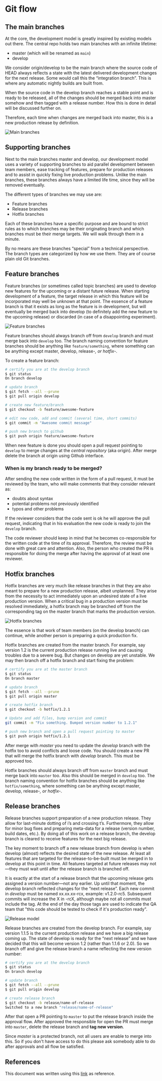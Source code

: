 # Git flow

## The main branches

At the core, the development model is greatly inspired by existing models out there. 
The central repo holds two main branches with an infinite lifetime:

* master (which will be renamed as `main`)
* develop

We consider origin/develop to be the main branch where the source code of HEAD always 
reflects a state with the latest delivered development changes for the next release. 
Some would call this the “integration branch”. This is where any automatic nightly 
builds are built from.

When the source code in the develop branch reaches a stable point and is ready to be 
released, all of the changes should be merged back into master somehow and then tagged 
with a release number. How this is done in detail will be discussed further on.

Therefore, each time when changes are merged back into master, this is a new production 
release by definition. 

![Main branches](img/main-branches.png "Main branches")

## Supporting branches

Next to the main branches master and develop, our development model uses a variety of 
supporting branches to aid parallel development between team members, ease tracking of 
features, prepare for production releases and to assist in quickly fixing live production 
problems. Unlike the main branches, these branches always have a limited life time, 
since they will be removed eventually.

The different types of branches we may use are:

* Feature branches
* Release branches
* Hotfix branches

Each of these branches have a specific purpose and are bound to strict rules as to which 
branches may be their originating branch and which branches must be their merge targets. We 
will walk through them in a minute.

By no means are these branches “special” from a technical perspective. The branch types are 
categorized by how we use them. They are of course plain old Git branches.

## Feature branches

Feature branches (or sometimes called topic branches) are used to develop new features for 
the upcoming or a distant future release. When starting development of a feature, the target 
release in which this feature will be incorporated may well be unknown at that point. The 
essence of a feature branch is that it exists as long as the feature is in development, 
but will eventually be merged back into develop (to definitely add the new feature to 
the upcoming release) or discarded (in case of a disappointing experiment).

![Feature branches](img/feature-branch.png "Feature branch")

Feature branches should always branch off from `develop` branch and must merge back into
`develop` too. The branch naming convention for feature branches should be anything like
`feature/something`, where something can be anything except master, develop, release-*, 
or hotfix-*.

To create a feature branch:

```bash
# certify you are at the develop branch
$ git status                       
On branch develop

# update branch
$ git fetch --all --prune
$ git pull origin develop

# create new feature/branch
$ git checkout -b feature/awesome-feature

# edit new code, add and commit (several time, short commits)
$ git commit -m "Awesome commit message"

# push new branch to github
$ git push origin feature/awesome-feature
```

When new feature is done you should open a pull request pointing to `develop` to 
merge changes at the *central repository* (aka origin). After merge delete the branch
at origin using Github interface. 

### When is my branch ready to be merged?

After sending the new code written in the form of a pull request, it must be reviewed 
by the team, who will make comments that they consider relevant as:

* doubts about syntax
* potential problems not previously identified
* typos and other problems

If the reviewer considers that the code sent is ok he will approve the pull request, 
indicating that in his evaluation the new code is ready to join the `develop` branch.

The code reviewer should keep in mind that he becomes co-responsible for the written 
code at the time of its approval. Therefore, the review must be done with great care 
and attention. Also, the person who created the PR is responsible for doing the merge 
after having the approval of at least one reviewer.

## Hotfix branches

Hotfix branches are very much like release branches in that they are also meant to 
prepare for a new production release, albeit unplanned. They arise from the necessity 
to act immediately upon an undesired state of a live production version. When a 
critical bug in a production version must be resolved immediately, a hotfix branch may 
be branched off from the corresponding tag on the master branch that marks the 
production version.

![Hotfix branches](img/hotfix-branches.png "Hotfix branches")

The essence is that work of team members (on the develop branch) can continue, while 
another person is preparing a quick production fix.

Hotfix branches are created from the master branch. For example, say version 1.2 is 
the current production release running live and causing troubles due to a severe bug. 
But changes on develop are yet unstable. We may then branch off a hotfix branch and 
start fixing the problem:

```bash
# certify you are at the master branch
$ git status                       
On branch master

# update branch
$ git fetch --all --prune
$ git pull origin master

# create hotfix branch
$ git checkout -b hotfix/1.2.1

# Update and add files, bump version and commit
git commit -m "Fix something. Bumped version number to 1.2.1"

# push new branch and open a pull request pointing to master
$ git push origin hotfix/1.2.1
```

After merge with *master* you need to update the *develop* branch with the hotfix too
to avoid conflicts and loose code. You should create a new PR that will merge the 
hotfix branch with *develop* branch. This must be approved too. 

Hotfix branches should always branch off from `master` branch and must merge back into
`master` too. Also this should be merged in `develop` too. The branch naming convention 
for hotfix branches should be anything like `hotfix/something`, where something can be 
anything except master, develop, release-*, or hotfix-*.

## Release branches

Release branches support preparation of a new production release. They allow for 
last-minute dotting of i’s and crossing t’s. Furthermore, they allow for minor bug fixes 
and preparing meta-data for a release (version number, build dates, etc.). By doing all 
of this work on a release branch, the develop branch is cleared to receive features for 
the next big release.

The key moment to branch off a new release branch from develop is when develop (almost) 
reflects the desired state of the new release. At least all features that are targeted 
for the release-to-be-built must be merged in to develop at this point in time. All 
features targeted at future releases may not—they must wait until after the release 
branch is branched off.

It is exactly at the start of a release branch that the upcoming release gets assigned 
a version number—not any earlier. Up until that moment, the develop branch reflected 
changes for the “next release”. Each new commit in *develop* must be named xx.xx.xx-rcx,
example: v1.2.0-rc5. Subsequent commits will increase the X in -rcX, although maybe not 
all commits must include the tag. At the end of the day those tags are used to indicate 
the QA team that "this code should be tested to check if it's production ready".

![Release model](img/release-branch.png "Release model")

Release branches are created from the develop branch. For example, say version 
1.1.5 is the current production release and we have a big release coming up. The 
state of develop is ready for the “next release” and we have decided that this will 
become version 1.2 (rather than 1.1.6 or 2.0). So we branch off and give the release 
branch a name reflecting the new version number:

```bash
# certify you are at the develop branch
$ git status                       
On branch develop

# update branch
$ git fetch --all --prune
$ git pull origin develop

# create release branch
$ git checkout -b release/name-of-release
Switched to a new branch "release/name-of-release"
```

After that open a PR pointing to `master` to put the release branch inside the 
approval flow. After approved the responsible for open the PR must merge into `master`,
delete the release branch and **tag new version**. 

Since *master* is a protected branch, not all users are enable to merge into this. So
if you don't have access to do this please ask somebody able to do after approvals and
all flow be satisfied. 

## References

This document was written using this [link](https://nvie.com/posts/a-successful-git-branching-model/#supporting-branches)
as reference. 


